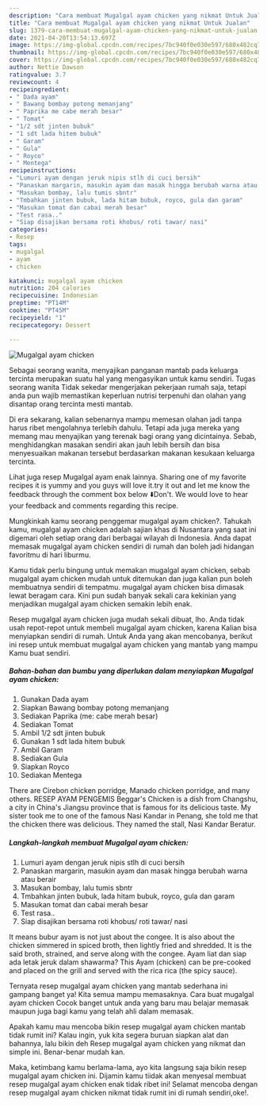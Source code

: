 ```yaml
---
description: "Cara membuat Mugalgal ayam chicken yang nikmat Untuk Jualan"
title: "Cara membuat Mugalgal ayam chicken yang nikmat Untuk Jualan"
slug: 1379-cara-membuat-mugalgal-ayam-chicken-yang-nikmat-untuk-jualan
date: 2021-04-20T13:54:13.697Z
image: https://img-global.cpcdn.com/recipes/7bc940f0e030e597/680x482cq70/mugalgal-ayam-chicken-foto-resep-utama.jpg
thumbnail: https://img-global.cpcdn.com/recipes/7bc940f0e030e597/680x482cq70/mugalgal-ayam-chicken-foto-resep-utama.jpg
cover: https://img-global.cpcdn.com/recipes/7bc940f0e030e597/680x482cq70/mugalgal-ayam-chicken-foto-resep-utama.jpg
author: Nettie Dawson
ratingvalue: 3.7
reviewcount: 4
recipeingredient:
- " Dada ayam"
- " Bawang bombay potong memanjang"
- " Paprika me cabe merah besar"
- " Tomat"
- "1/2 sdt jinten bubuk"
- "1 sdt lada hitem bubuk"
- " Garam"
- " Gula"
- " Royco"
- " Mentega"
recipeinstructions:
- "Lumuri ayam dengan jeruk nipis stlh di cuci bersih"
- "Panaskan margarin, masukin ayam dan masak hingga berubah warna atau berair"
- "Masukan bombay, lalu tumis sbntr"
- "Tmbahkan jinten bubuk, lada hitam bubuk, royco, gula dan garam"
- "Masukan tomat dan cabai merah besar"
- "Test rasa.."
- "Siap disajikan bersama roti khobus/ roti tawar/ nasi"
categories:
- Resep
tags:
- mugalgal
- ayam
- chicken

katakunci: mugalgal ayam chicken 
nutrition: 204 calories
recipecuisine: Indonesian
preptime: "PT14M"
cooktime: "PT45M"
recipeyield: "1"
recipecategory: Dessert

---
```



![Mugalgal ayam chicken](https://img-global.cpcdn.com/recipes/7bc940f0e030e597/680x482cq70/mugalgal-ayam-chicken-foto-resep-utama.jpg)

Sebagai seorang wanita, menyajikan panganan mantab pada keluarga tercinta merupakan suatu hal yang mengasyikan untuk kamu sendiri. Tugas seorang  wanita Tidak sekedar mengerjakan pekerjaan rumah saja, tetapi anda pun wajib memastikan keperluan nutrisi terpenuhi dan olahan yang disantap orang tercinta mesti mantab.

Di era  sekarang, kalian sebenarnya mampu memesan olahan jadi tanpa harus ribet mengolahnya terlebih dahulu. Tetapi ada juga mereka yang memang mau menyajikan yang terenak bagi orang yang dicintainya. Sebab, menghidangkan masakan sendiri akan jauh lebih bersih dan bisa menyesuaikan makanan tersebut berdasarkan makanan kesukaan keluarga tercinta. 

Lihat juga resep Mugalgal ayam enak lainnya. Sharing one of my favorite recipes it is yummy and you guys will love it.try it out and let me know the feedback through the comment box below ⬇️Don&#39;t. We would love to hear your feedback and comments regarding this recipe.

Mungkinkah kamu seorang penggemar mugalgal ayam chicken?. Tahukah kamu, mugalgal ayam chicken adalah sajian khas di Nusantara yang saat ini digemari oleh setiap orang dari berbagai wilayah di Indonesia. Anda dapat memasak mugalgal ayam chicken sendiri di rumah dan boleh jadi hidangan favoritmu di hari liburmu.

Kamu tidak perlu bingung untuk memakan mugalgal ayam chicken, sebab mugalgal ayam chicken mudah untuk ditemukan dan juga kalian pun boleh membuatnya sendiri di tempatmu. mugalgal ayam chicken bisa dimasak lewat beragam cara. Kini pun sudah banyak sekali cara kekinian yang menjadikan mugalgal ayam chicken semakin lebih enak.

Resep mugalgal ayam chicken juga mudah sekali dibuat, lho. Anda tidak usah repot-repot untuk membeli mugalgal ayam chicken, karena Kalian bisa menyiapkan sendiri di rumah. Untuk Anda yang akan mencobanya, berikut ini resep untuk membuat mugalgal ayam chicken yang mantab yang mampu Kamu buat sendiri.

<!--inarticleads1-->

##### Bahan-bahan dan bumbu yang diperlukan dalam menyiapkan Mugalgal ayam chicken:

1. Gunakan  Dada ayam
1. Siapkan  Bawang bombay potong memanjang
1. Sediakan  Paprika (me: cabe merah besar)
1. Sediakan  Tomat
1. Ambil 1/2 sdt jinten bubuk
1. Gunakan 1 sdt lada hitem bubuk
1. Ambil  Garam
1. Sediakan  Gula
1. Siapkan  Royco
1. Sediakan  Mentega


There are Cirebon chicken porridge, Manado chicken porridge, and many others. RESEP AYAM PENGEMIS Beggar&#39;s Chicken is a dish from Changshu, a city in China&#39;s Jiangsu province that is famous for its delicious taste. My sister took me to one of the famous Nasi Kandar in Penang, she told me that the chicken there was delicious. They named the stall, Nasi Kandar Beratur. 

<!--inarticleads2-->

##### Langkah-langkah membuat Mugalgal ayam chicken:

1. Lumuri ayam dengan jeruk nipis stlh di cuci bersih
1. Panaskan margarin, masukin ayam dan masak hingga berubah warna atau berair
1. Masukan bombay, lalu tumis sbntr
1. Tmbahkan jinten bubuk, lada hitam bubuk, royco, gula dan garam
1. Masukan tomat dan cabai merah besar
1. Test rasa..
1. Siap disajikan bersama roti khobus/ roti tawar/ nasi


It means bubur ayam is not just about the congee. It is also about the chicken simmered in spiced broth, then lightly fried and shredded. It is the said broth, strained, and serve along with the congee. Ayam liat dan siap ada letak jeruk dalam shawarma? This Ayam (chicken) can be pre-cooked and placed on the grill and served with the rica rica (the spicy sauce). 

Ternyata resep mugalgal ayam chicken yang mantab sederhana ini gampang banget ya! Kita semua mampu memasaknya. Cara buat mugalgal ayam chicken Cocok banget untuk anda yang baru mau belajar memasak maupun juga bagi kamu yang telah ahli dalam memasak.

Apakah kamu mau mencoba bikin resep mugalgal ayam chicken mantab tidak rumit ini? Kalau ingin, yuk kita segera buruan siapkan alat dan bahannya, lalu bikin deh Resep mugalgal ayam chicken yang nikmat dan simple ini. Benar-benar mudah kan. 

Maka, ketimbang kamu berlama-lama, ayo kita langsung saja bikin resep mugalgal ayam chicken ini. Dijamin kamu tiidak akan menyesal membuat resep mugalgal ayam chicken enak tidak ribet ini! Selamat mencoba dengan resep mugalgal ayam chicken nikmat tidak rumit ini di rumah sendiri,oke!.

